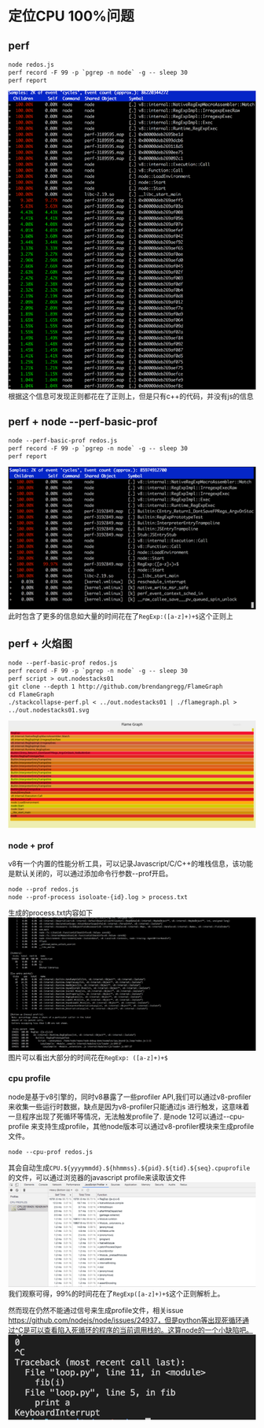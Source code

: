 # 定位CPU 100%问题
## perf
```
node redos.js
perf record -F 99 -p `pgrep -n node` -g -- sleep 30
perf report
```
![perf](../../assets/perf.png)
根据这个信息可发现正则都花在了正则上，但是只有c++的代码，并没有js的信息

## perf + node --perf-basic-prof
```
node --perf-basic-prof redos.js
perf record -F 99 -p `pgrep -n node` -g -- sleep 30
perf report
```
![perf+prof](../../assets/perf+prof.png)
此时包含了更多的信息如大量的时间花在了`RegExp:([a-z]+)+$`这个正则上

## perf + 火焰图
```
node --perf-basic-prof redos.js
perf record -F 99 -p `pgrep -n node` -g -- sleep 30
perf script > out.nodestacks01
git clone --depth 1 http://github.com/brendangregg/FlameGraph
cd FlameGraph
./stackcollapse-perf.pl < ../out.nodestacks01 | ./flamegraph.pl > ../out.nodestacks01.svg
```
![perf+flamegraph](../../assets/flamegraph.svg)

### node + prof
v8有一个内置的性能分析工具，可以记录Javascript/C/C++的堆栈信息，该功能是默认关闭的，可以通过添加命令行参数--prof开启。
```
node --prof redos.js
node --prof-process isoloate-{id}.log > process.txt
```
生成的process.txt内容如下
![node+prof](../../assets/node+prof.png)
图片可以看出大部分的时间花在`RegExp: ([a-z]+)+$`

### cpu profile
node是基于v8引擎的，同时v8暴露了一些profiler API,我们可以通过v8-profiler来收集一些运行时数据，缺点是因为v8-profiler只能通过js
进行触发，这意味着一旦程序出现了死循环等情况，无法触发profile了.
是node 12可以通过--cpu-profile 来支持生成profile，其他node版本可以通过v8-profiler模块来生成profile文件。
```
node --cpu-prof redos.js
```
其会自动生成`CPU.${yyyymmdd}.${hhmmss}.${pid}.${tid}.${seq}.cpuprofile`的文件，可以通过浏览器的javascript profile来读取该文件
![v8-profiler](../../assets/v8-profiler.png)
我们观察可得，99%的时间花在了`RegExp([a-z]+)+$`这个正则解析上。

然而现在仍然不能通过信号来生成profile文件，相关issue https://github.com/nodejs/node/issues/24937，但是python等出现死循环通过^C是可以查看陷入死循环的程序的当前调用栈的。这算node的一个小缺陷吧。
![python-loop](../../assets/python-loop.png)